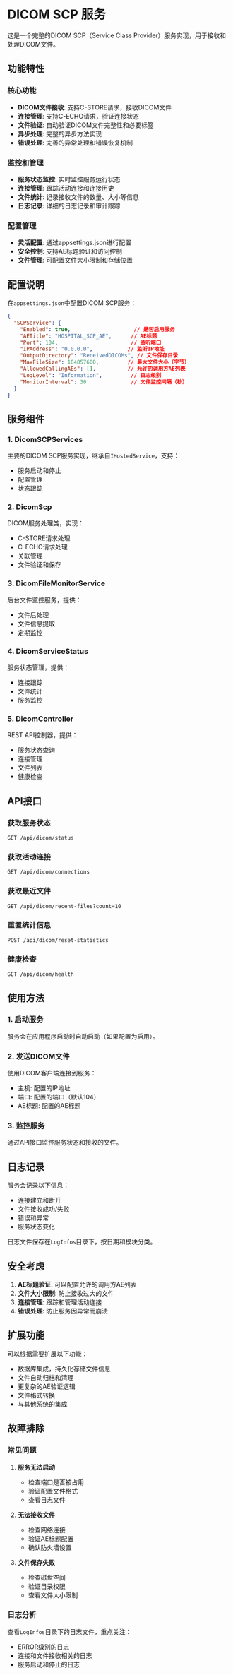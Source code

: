 # DICOM SCP 服务

这是一个完整的DICOM SCP（Service Class Provider）服务实现，用于接收和处理DICOM文件。

## 功能特性

### 核心功能
- **DICOM文件接收**: 支持C-STORE请求，接收DICOM文件
- **连接管理**: 支持C-ECHO请求，验证连接状态
- **文件验证**: 自动验证DICOM文件完整性和必要标签
- **异步处理**: 完整的异步方法实现
- **错误处理**: 完善的异常处理和错误恢复机制

### 监控和管理
- **服务状态监控**: 实时监控服务运行状态
- **连接管理**: 跟踪活动连接和连接历史
- **文件统计**: 记录接收文件的数量、大小等信息
- **日志记录**: 详细的日志记录和审计跟踪

### 配置管理
- **灵活配置**: 通过appsettings.json进行配置
- **安全控制**: 支持AE标题验证和访问控制
- **文件管理**: 可配置文件大小限制和存储位置

## 配置说明

在`appsettings.json`中配置DICOM SCP服务：

```json
{
  "SCPService": {
    "Enabled": true,                    // 是否启用服务
    "AETitle": "HOSPITAL_SCP_AE",      // AE标题
    "Port": 104,                       // 监听端口
    "IPAddress": "0.0.0.0",           // 监听IP地址
    "OutputDirectory": "ReceivedDICOMs", // 文件保存目录
    "MaxFileSize": 104857600,         // 最大文件大小（字节）
    "AllowedCallingAEs": [],          // 允许的调用方AE列表
    "LogLevel": "Information",         // 日志级别
    "MonitorInterval": 30              // 文件监控间隔（秒）
  }
}
```

## 服务组件

### 1. DicomSCPServices
主要的DICOM SCP服务实现，继承自`IHostedService`，支持：
- 服务启动和停止
- 配置管理
- 状态跟踪

### 2. DicomScp
DICOM服务处理类，实现：
- C-STORE请求处理
- C-ECHO请求处理
- 关联管理
- 文件验证和保存

### 3. DicomFileMonitorService
后台文件监控服务，提供：
- 文件后处理
- 文件信息提取
- 定期监控

### 4. DicomServiceStatus
服务状态管理，提供：
- 连接跟踪
- 文件统计
- 服务监控

### 5. DicomController
REST API控制器，提供：
- 服务状态查询
- 连接管理
- 文件列表
- 健康检查

## API接口

### 获取服务状态
```
GET /api/dicom/status
```

### 获取活动连接
```
GET /api/dicom/connections
```

### 获取最近文件
```
GET /api/dicom/recent-files?count=10
```

### 重置统计信息
```
POST /api/dicom/reset-statistics
```

### 健康检查
```
GET /api/dicom/health
```

## 使用方法

### 1. 启动服务
服务会在应用程序启动时自动启动（如果配置为启用）。

### 2. 发送DICOM文件
使用DICOM客户端连接到服务：
- 主机: 配置的IP地址
- 端口: 配置的端口（默认104）
- AE标题: 配置的AE标题

### 3. 监控服务
通过API接口监控服务状态和接收的文件。

## 日志记录

服务会记录以下信息：
- 连接建立和断开
- 文件接收成功/失败
- 错误和异常
- 服务状态变化

日志文件保存在`LogInfos`目录下，按日期和模块分类。

## 安全考虑

1. **AE标题验证**: 可以配置允许的调用方AE列表
2. **文件大小限制**: 防止接收过大的文件
3. **连接管理**: 跟踪和管理活动连接
4. **错误处理**: 防止服务因异常而崩溃

## 扩展功能

可以根据需要扩展以下功能：
- 数据库集成，持久化存储文件信息
- 文件自动归档和清理
- 更复杂的AE验证逻辑
- 文件格式转换
- 与其他系统的集成

## 故障排除

### 常见问题

1. **服务无法启动**
   - 检查端口是否被占用
   - 验证配置文件格式
   - 查看日志文件

2. **无法接收文件**
   - 检查网络连接
   - 验证AE标题配置
   - 确认防火墙设置

3. **文件保存失败**
   - 检查磁盘空间
   - 验证目录权限
   - 查看文件大小限制

### 日志分析
查看`LogInfos`目录下的日志文件，重点关注：
- ERROR级别的日志
- 连接和文件接收相关的日志
- 服务启动和停止的日志
